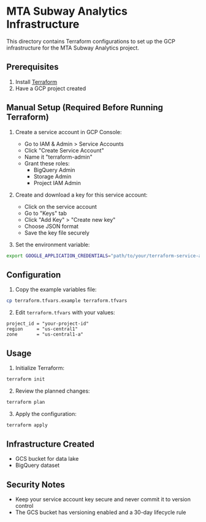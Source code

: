 # MTA Subway Analytics Infrastructure

This directory contains Terraform configurations to set up the GCP infrastructure for the MTA Subway Analytics project.

## Prerequisites

1. Install [Terraform](https://www.terraform.io/downloads.html)
2. Have a GCP project created

## Manual Setup (Required Before Running Terraform)

1. Create a service account in GCP Console:
   - Go to IAM & Admin > Service Accounts
   - Click "Create Service Account"
   - Name it "terraform-admin"
   - Grant these roles:
     - BigQuery Admin
     - Storage Admin
     - Project IAM Admin

2. Create and download a key for this service account:
   - Click on the service account
   - Go to "Keys" tab
   - Click "Add Key" > "Create new key"
   - Choose JSON format
   - Save the key file securely

3. Set the environment variable:
```bash
export GOOGLE_APPLICATION_CREDENTIALS="path/to/your/terraform-service-account-key.json"
```

## Configuration

1. Copy the example variables file:
```bash
cp terraform.tfvars.example terraform.tfvars
```

2. Edit `terraform.tfvars` with your values:
```hcl
project_id = "your-project-id"
region     = "us-central1"
zone       = "us-central1-a"
```

## Usage

1. Initialize Terraform:
```bash
terraform init
```

2. Review the planned changes:
```bash
terraform plan
```

3. Apply the configuration:
```bash
terraform apply
```

## Infrastructure Created

- GCS bucket for data lake
- BigQuery dataset

## Security Notes

- Keep your service account key secure and never commit it to version control
- The GCS bucket has versioning enabled and a 30-day lifecycle rule 